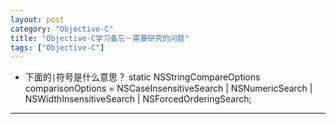 ```yaml
---
layout: post
category: "Objective-C"
title: "Objective-C学习备忘－需要研究的问题"
tags: ["Objective-C"]
---
```


* 下面的`|`符号是什么意思？
        static NSStringCompareOptions comparisonOptions = NSCaseInsensitiveSearch | NSNumericSearch |
NSWidthInsensitiveSearch | NSForcedOrderingSearch;

*******************************
